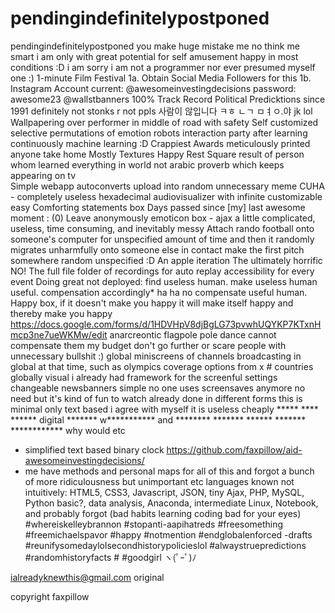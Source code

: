 # pendingindefinitelypostponed

pendingindefinitelypostponed
you make huge mistake me no think me smart i am only with great potential for self amusement happy in most conditions :D
i am sorry i am not a programmer nor ever presumed myself one :)
1-minute Film Festival 1a. Obtain Social Media Followers for this 1b. Instagram Account current: @awesomeinvestingdecisions password: awesome23 @wallstbanners
100% Track Record Political Predicktions since 1991 definitely not stonks r not ppls 사람이 않입니다 ㅋㅎ ㄴㄱ ㅁㅕㅇ.야 jk lol
Wallpapering over performer in middle of road with safety
Self customized selective permutations of emotion robots interaction party after learning continuously machine learning :D
Crappiest Awards meticulously printed anyone take home
Mostly Textures Happy Rest Square
result of person whom learned everything in world not arabic proverb which keeps appearing on tv  
Simple webapp autoconverts upload into random unnecessary meme
CUHA - completely useless hexadecimal audiovisualizer with infinite customizable easy
Comforting statements box
Days passed since [my] last awesome moment : (0)
Leave anonymously emoticon box - ajax a little complicated, useless, time consuming, and inevitably messy
Attach rando football onto someone's computer for unspecified amount of time and then it randomly migrates unharmfully onto someone else in contact make the first pitch somewhere random unspecified :D
An apple iteration
The ultimately horrific NO!
The full file folder of recordings for auto replay accessibility for every event
Doing great
not deployed:  find useless human.  make useless human useful.  compensation accordingly* ha ha no compensate useful human.  
Happy box, if it doesn't make you happy it will make itself happy and thereby make you happy
https://docs.google.com/forms/d/1HDVHpV8djBgLG73pvwhUQYKP7KTxnHmcp3ne7ueWKMw/edit
anarcreontic flagpole pole dance cannot compensate them my budget
don't go further or scare people with unnecessary bullshit :)
global miniscreens of channels broadcasting in global at that time, such as olympics coverage options from x # countries globally visual i already had framework for the screenful settings changeable newsbanners simple no one uses screensaves anymore no need but it's kind of fun to watch already done in different forms this is minimal only text based i agree with myself it is useless
cheaply ***** **** ****** digital ******* w*********** and ******** ******* ****** ******* ************
why would etc
- simplified text based binary clock 
https://github.com/faxpillow/aid-awesomeinvestingdecisions/
- me have methods and personal maps for all of this and forgot a bunch of more ridiculousness but unimportant etc 
languages known not intuitively: HTML5, CSS3, Javascript, JSON, tiny Ajax, PHP, MySQL, Python basic?, data analysis, Anaconda, intermediate Linux, Notebook, and probably forgot (bad habits learning coding bad for your eyes)
#whereiskelleybrannon #stopanti-aapihatreds #freesomething #freemichaelspavor #happy #notmention #endglobalenforced -drafts #reunifysomedaylolsecondhistorypolicieslol #alwaystruepredictions #randomhistoryfacts # #goodgirl ヽ(ﾟｰﾟ)ﾉ

ialreadyknewthis@gmail.com original

copyright faxpillow
